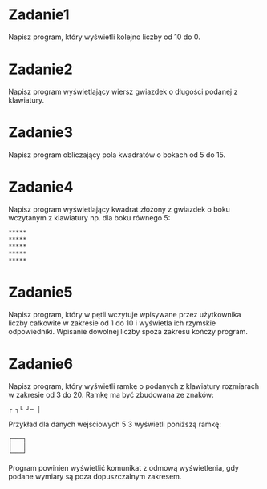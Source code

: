 # Zadanie1
Napisz program, który wyświetli kolejno liczby od 10 do 0.
# Zadanie2
Napisz program wyświetlający wiersz gwiazdek o długości podanej z klawiatury.
# Zadanie3
Napisz program obliczający pola kwadratów o bokach od 5 do 15.
# Zadanie4
Napisz program wyświetlający kwadrat złożony z gwiazdek o boku wczytanym z klawiatury np.
dla boku równego 5:
```
*****
*****
*****
*****
*****
```
# Zadanie5
Napisz program, który w pętli wczytuje wpisywane przez użytkownika liczby całkowite w zakresie od 1 do 10
i wyświetla ich rzymskie odpowiedniki. Wpisanie dowolnej liczby spoza zakresu kończy program.
# Zadanie6
Napisz program, który wyświetli ramkę o podanych z klawiatury rozmiarach w zakresie od 3 do 20. Ramkę ma być zbudowana
ze znaków:
```
┌ ┐└ ┘─ │
```
Przykład dla danych wejściowych 5 3 wyświetli poniższą ramkę:
```
┌───┐
│   │
└───┘
```
Program powinien wyświetlić komunikat z odmową wyświetlenia, gdy podane wymiary są poza dopuszczalnym zakresem.   
